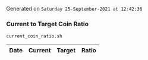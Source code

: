 Generated on `Saturday 25-September-2021 at 12:42:36`

### Current to Target Coin Ratio
`current_coin_ratio.sh`

Date|Current|Target|Ratio
---|---|---|---
